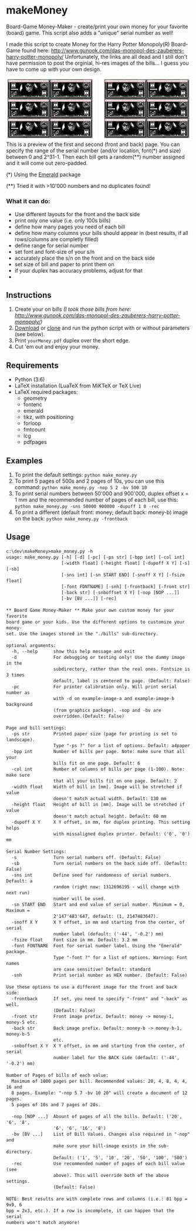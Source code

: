 # makeMoney
Board-Game Money-Maker - create/print your own money for your favorite (board) game.
This script also adds a "unique" serial number as well!

I made this script to create Money for the Harry Potter Monopoly(R) Board-Game found here: http://www.gunook.com/das-monopol-des-zauberers-harry-potter-monopoly/
Unfortunately, the links are all dead and I still don't have permission to post the orginial, hi-res images of the bills... I guess you have to come up with your own design.

![ONE bill, two-sided](https://github.com/foreachthing/makeMoney/blob/master/scrshot-000.png)
This is a preview of the first and second (front and back) page. You can specify the range of the serial number (and/or location, font(&ast;) and size) between 0 and 2^31-1. Then each bill gets a random(&ast;&ast;) number assigned and it will come out zero-padded.

(&ast;) Using the [Emerald](http://www.pirbot.com/mirrors/ctan/fonts/emerald/) package

(&ast;&ast;) Tried it with >10'000 numbers and no duplicates found!

### What it can do:
* Use different layouts for the front and the back side
* print only one value (i.e. only 100s bills)
* define how many pages you need of each bill
* define how many columns your bills should appear in (best results, if all rows/columns are completly filled)
* define range for serial number
* set font and font-size of your s/n
* accurately place the s/n on the front and on the back side
* set size of bill and paper to print them on
* if your duplex has accuracy problems, adjust for that
* 


## Instructions

1. Create your on bills _(I took those bills from here: http://www.gunook.com/das-monopol-des-zauberers-harry-potter-monopoly/)_
1. [Download](https://github.com/foreachthing/makeMoney/archive/master.zip) or [clone](https://github.com/foreachthing/makeMoney.git) and run the python script with or without parameters (see below).
1. Print `yourMoney.pdf` duplex over the short edge.
1. Cut 'em out and enjoy your money.

## Requirements
* Python (3.6)
* LaTeX installation (LuaTeX from MiKTeX or TeX Live)
* LaTeX required packages:
  * geometry
  * fontenc
  * emerald
  * tikz, with positioning
  * forloop
  * fmtcount
  * lcg
  * pdfpages

## Examples
1. To print the default settings: `python make_money.py`
1. To print 5 pages of 500s and 2 pages of 10s, you can use this command: `python make_money.py -nop 5 2 -bv 500 10`
1. To print serial numbers between 50'000 and 900'000, duplex offset x = 1 mm and the recommended number of pages of each bill, use this: `python make_money.py -sns 50000 900000 -dupoff 1 0 -rec`
1. To print a different (default front: money; default back: money-b) image on the back: `python make_money.py -frontback`



## Usage
```
c:\dev\makeMoney>make_money.py -h
usage: make_money.py [-h] [-d] [-pc] [-ps str] [-bpp int] [-col int]
                     [-width float] [-height float] [-dupoff X Y] [-s] [-sb]
                     [-sns int] [-sn START END] [-snoff X Y] [-fsize float]
                     [-font FONTNAME] [-snh] [-frontback] [-front str]
                     [-back str] [-snboffset X Y] [-nop [NOP ...]]
                     [-bv [BV ...]] [-rec]

** Board Game Money-Maker ** Make your own custom money for your favorite
board game or your kids. Use the different options to customize your money-
set. Use the images stored in the "./bills" sub-directory.

optional arguments:
  -h, --help      show this help message and exit
  -d              For debugging or testing only! Use the dummy image in the
                  subdirectory, rather than the real ones. Fontsize is 3 times
                  default, label is centered to page. (Default: False)
  -pc             For printer calibration only. Will print serial number as
                  with -d on example-image-a and example-image-b background
                  (from graphicx package). -nop and -bv are
                  overridden.(Default: False)

Page and bill settings:
  -ps str         Printed paper size (page for printing is set to landscape).
                  Type "-ps ?" for a list of options. Default: a4paper
  -bpp int        Number of bills per page. Note: make sure that all your
                  bills fit on one page. Default: 6
  -col int        Number of columns of bills per page (1-100). Note: make sure
                  that all your bills fit on one page. Default: 2
  -width float    Width of bill in [mm]. Image will be stretched if value
                  doesn't match actual width. Default: 130 mm
  -height float   Height of bill in [mm]. Image will be stretched if value
                  doesn't match actual height. Default: 60 mm
  -dupoff X Y     X Y offset, in mm, for duplex printing. This setting helps
                  with missaligned duplex printer. Default: ('0', '0') mm

Serial Number Settings:
  -s              Turn serial numbers off. (Default: False)
  -sb             Turn serial numbers on the back side off. (Default: False)
  -sns int        Define seed for randomness of serial numbers. Default: a
                  random (right now: 1312696195 - will change with next run)
                  number will be used.
  -sn START END   Start and end value of serial number. Minimum = 0, Maximum =
                  2'147'483'647, default: (1, 2147483647).
  -snoff X Y      X Y offset, in mm and starting from the center, of serial
                  number label (default: ('-44', '-0.2') mm)
  -fsize float    Font size in mm. Default: 3.2 mm
  -font FONTNAME  Font for serial number label. Using the "Emerald" package.
                  Type "-font ?" for a list of options. Warning: Font names
                  are case sensitive! Default: standard
  -snh            Print serial number as HEX number. (Default: False)

Use these options to use a different image for the front and back side:
  -frontback      If set, you need to specify "-front" and "-back" as well.
                  (Default: False)
  -front str      Front image prefix. Default: money -> money-1, money-5 etc.
  -back str       Back image prefix. Default: money-b -> money-b-1, money-b-5
                  etc.
  -snboffset X Y  X Y offset, in mm and starting from the center, of serial
                  number label for the BACK side (default: ('-44', '-0.2') mm)

Number of Pages of bills of each value:
  Maximum of 1000 pages per bill. Recommended values: 20, 4, 8, 4, 4, 16 and
  8 pages. Example: "-nop 5 7 -bv 10 20" will create a document of 12 pages.
  5 pages of 10s and 7 pages of 20s.

  -nop [NOP ...]  Abount of pages of all the bills. Default: ('20', '6', '8',
                  '6', '6', '16', '8')
  -bv [BV ...]    List of Bill Values. Changes also required in "-nop" and
                  make sure your bill-image exists in the sub-directory.
                  Default: ('1', '5', '10', '20', '50', '100', '500')
  -rec            Use recommended number of pages of each bill value (see
                  above). This will override both of the above settings.
                  (Default: False)

NOTE: Best results are with complete rows and columns (i.e.: 81 bpp = 9x9, 6
bpp = 2x3, etc.). If a row is incomplete, it can happen that the serial
numbers won't match anymore!
```
